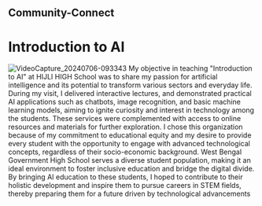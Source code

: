 ## Community-Connect ##
# Introduction to AI #
![VideoCapture_20240706-093343](https://github.com/user-attachments/assets/e6b31177-6b77-461c-bc64-8e846620a53c)
My objective in teaching "Introduction to AI" at HIJLI HIGH School was to share my
passion for artificial intelligence and its potential to transform various sectors and everyday
life. During my visit, I delivered interactive lectures, and demonstrated practical AI
applications such as chatbots, image recognition, and basic machine learning models, aiming to
ignite curiosity and interest in technology among the students. These services were
complemented with access to online resources and materials for further exploration. I chose
this organization because of my commitment to educational equity and my desire to provide
every student with the opportunity to engage with advanced technological concepts, regardless
of their socio-economic background. West Bengal Government High School serves a diverse
student population, making it an ideal environment to foster inclusive education and bridge the
digital divide. By bringing AI education to these students, I hoped to contribute to their holistic
development and inspire them to pursue careers in STEM fields, thereby preparing them for a
future driven by technological advancements
